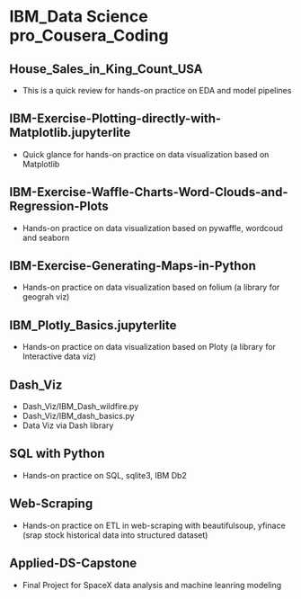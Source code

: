 # IBM_Data Science pro_Cousera_Coding
## House_Sales_in_King_Count_USA
- This is a quick review for hands-on practice on EDA and model pipelines
## IBM-Exercise-Plotting-directly-with-Matplotlib.jupyterlite
- Quick glance for hands-on practice on data visualization based on Matplotlib
## IBM-Exercise-Waffle-Charts-Word-Clouds-and-Regression-Plots
- Hands-on practice on data visualization based on pywaffle, wordcoud and seaborn
## IBM-Exercise-Generating-Maps-in-Python
- Hands-on practice on data visualization based on folium (a library for geograh viz)
## IBM_Plotly_Basics.jupyterlite
- Hands-on practice on data visualization based on Ploty (a library for Interactive data viz)
## Dash_Viz
- Dash_Viz/IBM_Dash_wildfire.py
- Dash_Viz/IBM_dash_basics.py
- Data Viz via Dash library
## SQL with Python
- Hands-on practice on SQL, sqlite3, IBM Db2
## Web-Scraping
- Hands-on practice on ETL in web-scraping with beautifulsoup, yfinace (srap stock historical data into structured dataset)
## Applied-DS-Capstone
- Final Project for SpaceX data analysis and machine leanring modeling
